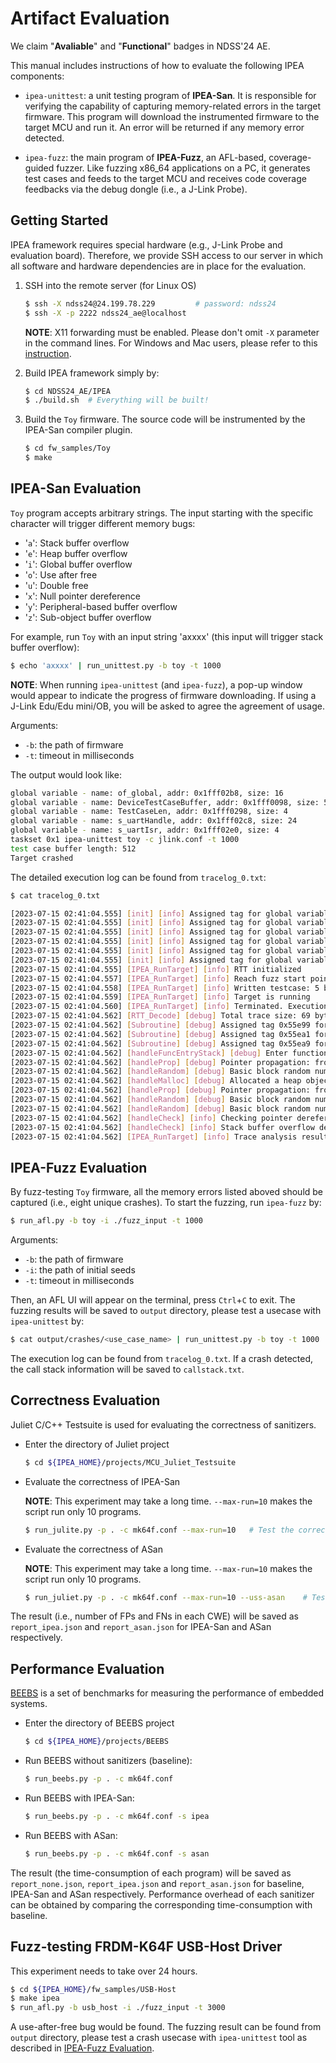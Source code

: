 # Artifact Evaluation

We claim "**Avaliable**" and "**Functional**" badges in NDSS'24 AE.

This manual includes instructions of how to evaluate the following IPEA components:

- `ipea-unittest`: a unit testing program of **IPEA-San**. It is responsible for verifying the capability of capturing memory-related errors in the target firmware. This program will download the instrumented firmware to the target MCU and run it. An error will be returned if any memory error detected.

- `ipea-fuzz`: the main program of **IPEA-Fuzz**, an AFL-based, coverage-guided fuzzer. Like fuzzing x86_64 applications on a PC, it generates test cases and feeds to the target MCU and receives code coverage feedbacks via the debug dongle (i.e., a J-Link Probe). 


## Getting Started

IPEA framework requires special hardware (e.g., J-Link Probe and evaluation board). Therefore, we provide SSH access to our server in which all software and hardware dependencies are in place for the evaluation.

1. SSH into the remote server (for Linux OS)

    ```bash
    $ ssh -X ndss24@24.199.78.229         # password: ndss24
    $ ssh -X -p 2222 ndss24_ae@localhost
    ```

    **NOTE**: X11 forwarding must be enabled. Please don't omit `-X` parameter in the command lines. For Windows and Mac users, please refer to this [instruction](x11.md).

2. Build IPEA framework simply by:

    ```bash
    $ cd NDSS24_AE/IPEA
    $ ./build.sh  # Everything will be built!
    ```

3. Build the `Toy` firmware. The source code will be instrumented by the IPEA-San compiler plugin.

    ```bash
    $ cd fw_samples/Toy
    $ make
    ```

## IPEA-San Evaluation

`Toy` program accepts arbitrary strings. The input starting with the specific character will trigger different memory bugs:

- '`a`': Stack buffer overflow
- '`e`': Heap buffer overflow
- '`i`': Global buffer overflow
- '`o`': Use after free
- '`u`': Double free
- '`x`': Null pointer dereference
- '`y`': Peripheral-based buffer overflow
- '`z`': Sub-object buffer overflow

For example, run `Toy` with an input string 'axxxx' (this input will trigger stack buffer overflow):

```bash
$ echo 'axxxx' | run_unittest.py -b toy -t 1000
```

**NOTE**: When running `ipea-unittest` (and `ipea-fuzz`), a pop-up window would appear to indicate the progress of firmware downloading.
If using a J-Link Edu/Edu mini/OB, you will be asked to agree the agreement of usage. 

Arguments:

- `-b`: the path of firmware
- `-t`: timeout in milliseconds

The output would look like:

```bash
global variable - name: of_global, addr: 0x1fff02b8, size: 16
global variable - name: DeviceTestCaseBuffer, addr: 0x1fff0098, size: 512
global variable - name: TestCaseLen, addr: 0x1fff0298, size: 4
global variable - name: s_uartHandle, addr: 0x1fff02c8, size: 24
global variable - name: s_uartIsr, addr: 0x1fff02e0, size: 4
taskset 0x1 ipea-unittest toy -c jlink.conf -t 1000
test case buffer length: 512
Target crashed
```

The detailed execution log can be found from `tracelog_0.txt`:

```bash
$ cat tracelog_0.txt

[2023-07-15 02:41:04.555] [init] [info] Assigned tag for global variable 'of_global': 0xabcd,  address: 0x1fff02b8, length: 16
[2023-07-15 02:41:04.555] [init] [info] Assigned tag for global variable 'DeviceTestCaseBuffer': 0xabce,  address: 0x1fff0098, length: 512
[2023-07-15 02:41:04.555] [init] [info] Assigned tag for global variable 'TestCaseLen': 0xabcf,  address: 0x1fff0298, length: 4
[2023-07-15 02:41:04.555] [init] [info] Assigned tag for global variable 's_uartHandle': 0xabd0,  address: 0x1fff02c8, length: 24
[2023-07-15 02:41:04.555] [init] [info] Assigned tag for global variable 's_uartIsr': 0xabd1,  address: 0x1fff02e0, length: 4
[2023-07-15 02:41:04.555] [init] [info] Assigned tag for global variable 'heap_end': 0xabd2,  address: 0x1fff02e4, length: 4
[2023-07-15 02:41:04.555] [IPEA_RunTarget] [info] RTT initialized
[2023-07-15 02:41:04.557] [IPEA_RunTarget] [info] Reach fuzz start point
[2023-07-15 02:41:04.558] [IPEA_RunTarget] [info] Written testcase: 5 bytes
[2023-07-15 02:41:04.559] [IPEA_RunTarget] [info] Target is running
[2023-07-15 02:41:04.560] [IPEA_RunTarget] [info] Terminated. Execution time: 2 ms
[2023-07-15 02:41:04.562] [RTT_Decode] [debug] Total trace size: 69 bytes
[2023-07-15 02:41:04.562] [Subroutine] [debug] Assigned tag 0x55e99 for local variable 'of_stack' @ 0x2002ffe8
[2023-07-15 02:41:04.562] [Subroutine] [debug] Assigned tag 0x55ea1 for local variable 'of_heap' @ 0x2002ffe4
[2023-07-15 02:41:04.562] [Subroutine] [debug] Assigned tag 0x55ea9 for local variable 'flag' @ 0x2002ffe3
[2023-07-15 02:41:04.562] [handleFuncEntryStack] [debug] Enter function main, id = 0x6e9, stack_base = 0x2002fff8, stack_top = 0x2002ff88
[2023-07-15 02:41:04.562] [handleProp] [debug] Pointer propagation: from 0x0 to 0x2002ffe4 (tag = 0x0)
[2023-07-15 02:41:04.562] [handleRandom] [debug] Basic block random number: -16234 ( 0xc096 )
[2023-07-15 02:41:04.562] [handleMalloc] [debug] Allocated a heap object (size = 16) @ 0x20000008
[2023-07-15 02:41:04.562] [handleProp] [debug] Pointer propagation: from 0xffffffff to 0x2002ffe4 (tag = 0x55eb2)
[2023-07-15 02:41:04.562] [handleRandom] [debug] Basic block random number: 6249 ( 0x1869 )
[2023-07-15 02:41:04.562] [handleRandom] [debug] Basic block random number: 26920 ( 0x6928 )
[2023-07-15 02:41:04.562] [handleCheck] [info] Checking pointer dereference: pointer_id = 0x6002ffe8, address = 0x2002ffe8, length = 17
[2023-07-15 02:41:04.562] [handleCheck] [info] Stack buffer overflow detected @ 0x2002fff8, expected tag: 0x55e99, real tag: 0x0
[2023-07-15 02:41:04.562] [IPEA_RunTarget] [info] Trace analysis result: 1
```


## IPEA-Fuzz Evaluation

By fuzz-testing `Toy` firmware, all the memory errors listed aboved should be captured (i.e., eight unique crashes). To start the fuzzing, run `ipea-fuzz` by:

```bash
$ run_afl.py -b toy -i ./fuzz_input -t 1000
```

Arguments:

- `-b`: the path of firmware
- `-i`: the path of initial seeds
- `-t`: timeout in milliseconds

Then, an AFL UI will appear on the terminal, press `Ctrl`+`C` to exit. The fuzzing results will be saved to `output` directory, please test a usecase with `ipea-unittest` by:

```bash
$ cat output/crashes/<use_case_name> | run_unittest.py -b toy -t 1000
```
The execution log can be found from `tracelog_0.txt`. If a crash detected, the call stack information will be saved to `callstack.txt`.

## Correctness Evaluation

Juliet C/C++ Testsuite is used for evaluating the correctness of sanitizers. 

- Enter the directory of Juliet project
    ```bash
    $ cd ${IPEA_HOME}/projects/MCU_Juliet_Testsuite
    ```
- Evaluate the correctness of IPEA-San
  
  **NOTE**: This experiment may take a long time. `--max-run=10` makes the script run only 10 programs.

    ```bash
    $ run_julite.py -p . -c mk64f.conf --max-run=10   # Test the correctness of IPEA-San
    ```

- Evaluate the correctness of ASan

  **NOTE**: This experiment may take a long time. `--max-run=10` makes the script run only 10 programs. 

    ```bash
    $ run_juliet.py -p . -c mk64f.conf --max-run=10 --uss-asan    # Test the correctness of ASan
    ```
The result (i.e., number of FPs and FNs in each CWE) will be saved as `report_ipea.json` and `report_asan.json` for IPEA-San and ASan respectively.

## Performance Evaluation

[BEEBS](https://github.com/mageec/beebs) is a set of benchmarks for measuring the performance of embedded systems.

- Enter the directory of BEEBS project
  ```bash
  $ cd ${IPEA_HOME}/projects/BEEBS
  ```

- Run BEEBS without sanitizers (baseline):
  
  ```bash
  $ run_beebs.py -p . -c mk64f.conf
  ```
  
- Run BEEBS with IPEA-San:

  ```bash
  $ run_beebs.py -p . -c mk64f.conf -s ipea
  ```
- Run BEEBS with ASan:
  
  ```bash
  $ run_beebs.py -p . -c mk64f.conf -s asan  
  ```

The result (the time-consumption of each program) will be saved as `report_none.json`, `report_ipea.json` and `report_asan.json` for baseline, IPEA-San and ASan respectively. Performance overhead of each sanitizer can be obtained by comparing the corresponding time-consumption with baseline.

## Fuzz-testing FRDM-K64F USB-Host Driver

This experiment needs to take over 24 hours.

```bash
$ cd ${IPEA_HOME}/fw_samples/USB-Host
$ make ipea
$ run_afl.py -b usb_host -i ./fuzz_input -t 3000
```
A use-after-free bug would be found. The fuzzing result can be found from `output` directory, please test a crash usecase with `ipea-unittest` tool as described in [IPEA-Fuzz Evaluation](#IPEA-Fuzz-Evaluation).